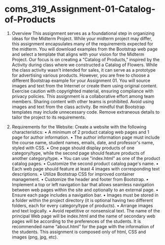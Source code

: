# coms_319_Assignment-01-Catalog-of-Products

1. Overview
This assignment serves as a foundational step in organizing ideas for the Midterm Project. While your
midterm project may differ, this assignment encapsulates many of the requirements expected for the
midterm.
You will download examples from the Bootstrap web page and select a template that aligns with your
vision for the Midterm Project.
Our focus is on creating a "Catalog of Products," inspired by the Activity during class where we
constructed a Catalog of Flowers. While the class activity wasn't intended for sales, it can serve as a
prototype for advertising various products. However, you are free to choose a different Bootstrap
example for your Assignment 01.
You will source images and text from the Internet or create them using original content. Exercise caution
with copyrighted material, ensuring compliance with privacy policies.
This assignment is a collaborative effort among team members. Sharing content with other teams is
prohibited.
Avoid using images and text from the class activity.
Be mindful that Bootstrap templates may include unnecessary code. Remove extraneous details to
tailor the project to its requirements.

2. Requirements for the Website:
Create a website with the following characteristics:
• A minimum of 2 product catalog web pages and 1 page for author information.
• The author information page must include the course name, student names, emails, date, and
professor's name, styled with CSS.
• One page should display products of one category/type, while the second page should feature
products of another category/type.
• You can use "index.html" as one of the product catalog pages.
• Customize the second product catalog page's name.
• Each web page should feature at least 4 images with corresponding text descriptions.
• Utilize Bootstrap CSS for improved container management.
• Customize the header and footer from Bootstrap.
• Implement a top or left navigation bar that allows seamless navigation between web pages within
the site and optionally to an external page.
• Ensure each page includes a navigation bar.
• Images must be stored in a folder within the project directory (it is optional having two different
folders, each for every category/type of products).
• Arrange images and text logically.
• Avoid repetitive or nonsensical text.
The name of the principal Web page will be index.html and the name of secondary web pages
will be according to the preferences of the students. It is recommended name “about.html” for
the page with the information of the students.
This assignment is composed only of html, CSS and images (png, jpg, etc).
